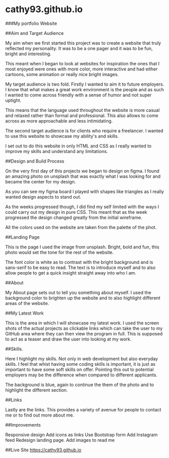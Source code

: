 # cathy93.github.io
###My portfolio Website

##Aim and Target Audience

My aim when we first started this project was to create a website that truly reflected my personality. It was to be a one pager and it was to be fun, bright and interesting.

This meant when I began to look at websites for inspiration the ones that I most enjoyed were ones with more color, more interactive and had either cartoons, some animation or really nice bright images.

My target audience is two fold. Firstly I wanted to aim it to future employers. I know that what makes a great work environment is the people and as such I wanted to come across friendly with a sense of humor and not super uptight.

This means that the language used throughout the website is more casual and relaxed rather than formal and professional. This also allows to come across as more approachable and less intimidating.

The second target audience is for clients who require a freelancer. I wanted to use this website to showcase my ability's and skills.

I set out to do this website in only HTML and CSS as I really wanted to improve my skills and understand any limitations.

##Design and Build Process

On the very first day of this projects we began to design on figma. I found an amazing photo on unsplash that was exactly what I was looking for and became the center for my design.

As you can see my figma board I played with shapes like triangles as I really wanted design aspects to stand out.

As the weeks progressed though, I did find my self limited with the ways I could carry out my design in pure CSS. This meant that as the week progressed the design changed greatly from the initial wireframe.

All the colors used on the website are taken from the palette of the phot.

##Landing Page

This is the page I used the image from unsplash. Bright, bold and fun, this photo would set the tone for the rest of the website.

The font color is white as to contrast with the bright background and is sans-serif to be easy to read. The text is to introduce myself and to also allow people to get a quick insight straight away into who I am.

##About

My About page sets out to tell you something about myself. I used the background color to brighten up the website and to also highlight different areas of the website.

##My Latest Work

This is the area in which I will showcase my latest work. I used the screen shots of the actual projects as clickable links which can take the user to my GitHub area where they can then view the program in full. This is supposed to act as a teaser and draw the user into looking at my work.

##Skills.

Here I highlight my skills. Not only in web development but also everyday skills. I feel that whist having some coding skills is important, it is just as important to have some soft skills on offer. Pointing this out to potential employers may be the difference when compared to different applicants.

The background is blue, again to continue the them of the photo and to highlight the different section.

##Links

Lastly are the links. This provides a variety of avenue for people to contact me or to find out more about me.

##Improvements

Responsive design
Add icons as links
Use Bootstrap form
Add Instagram feed
Redesign landing page.
Add images to read me

##Live Site 
https://cathy93.github.io
